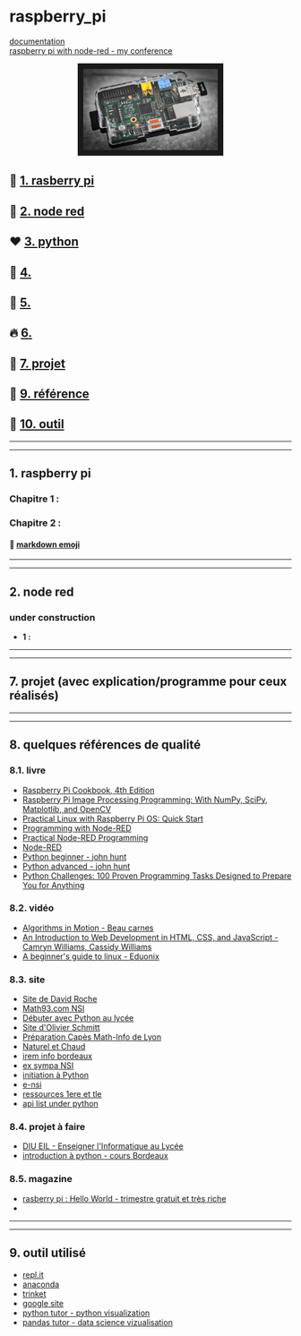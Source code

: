 # raspberry_pi
[documentation](https://www.raspberrypi.com/documentation/)  
[raspberry pi with node-red - my conference](https://mediapod.u-bordeaux.fr/video/12895-expose-christie-vassilian/)

<p align="center">
<a href="https://youtu.be/6sFrQaDtK5Q" target="_blank"><img src="https://github.com/Math13Net/raspberry_pi/blob/main/raspberry_pi.jpg" alt="AI with raspberry pi and node red" width="240" height="145" border="10" /></a>

</p>
 
## 🚀 [1. rasberry pi](#raspberry_pi)

## 🎃 [2. node red](https://github.com/Math13Net/Utiliser-Node-Red)

## ❤️ [3. python](#python)

## 🌈 [4. ](#)

## 🔑 [5. ](#d)

## 🔥 [6. ](#)

## 📜 [7. projet](#projet)

## 🔑 [9. référence](#reference)

## 👷 [10. outil](#outil)

------------------------------------------------------------------------------------------------
------------------------------------------------------------------------------------------------

## <a name="raspberry_pi"></a> 1. raspberry pi

### Chapitre 1 : []()
### Chapitre 2 : []()
#### :poop: [markdown emoji](https://dev.to/nikolab/complete-list-of-github-markdown-emoji-markup-5aia)


------------------------------------------------------------------------------------------------
------------------------------------------------------------------------------------------------

## <a name="node_red"></a> 2. node red

### under construction
* __1 : []()__


------------------------------------------------------------------------------------------------
------------------------------------------------------------------------------------------------
## <a name="projet"></a> 7. projet (avec explication/programme pour ceux réalisés)



------------------------------------------------------------------------------------------------
------------------------------------------------------------------------------------------------

## <a name="reference"></a> 8. quelques références de qualité

### 8.1. livre
  * [Raspberry Pi Cookbook, 4th Edition]()
  * [Raspberry Pi Image Processing Programming: With NumPy, SciPy, Matplotlib, and OpenCV]()
  * [Practical Linux with Raspberry Pi OS: Quick Start]()
  * [Programming with Node-RED](https://www.amazon.fr/Programming-Node-RED-Projects-Raspberry-Arduino/dp/1907920889/ref=sr_1_1?__mk_fr_FR=%C3%85M%C3%85%C5%BD%C3%95%C3%91&crid=16EWT0HUGSYZ2&keywords=Node-RED&qid=1671639117&sprefix=node-red%2Caps%2C131&sr=8-1)
  * [Practical Node-RED Programming](https://www.amazon.fr/Practical-Node-RED-Programming-programming-techniques-ebook/dp/B08SJGQPNL/ref=sr_1_1?__mk_fr_FR=%C3%85M%C3%85%C5%BD%C3%95%C3%91&crid=RMUPD7Y276IP&keywords=Practical+Node-RED+Programming&qid=1671639088&sprefix=practical+node-red+programming%2Caps%2C226&sr=8-1)
  * [Node-RED](https://www.amazon.fr/Node-RED-English-Pier-Calderan-ebook/dp/B0B3LMCPZP/ref=sr_1_2?__mk_fr_FR=%C3%85M%C3%85%C5%BD%C3%95%C3%91&crid=3JJ957WUVHHU3&keywords=Node-RED+raspberry+pi&qid=1671641016&s=books&sprefix=node-red+raspberry+pi%2Cstripbooks%2C107&sr=1-2)
  * [Python beginner - john hunt](https://link.springer.com/book/10.1007/978-3-030-20290-3)
  * [Python advanced - john hunt](https://link.springer.com/book/10.1007/978-3-030-25943-3)
  * [Python Challenges: 100 Proven Programming Tasks Designed to Prepare You for Anything]()
  

### 8.2. vidéo
  * [Algorithms in Motion - Beau carnes](https://www.manning.com/livevideo/algorithms-in-motion)
  * [An Introduction to Web Development in HTML, CSS, and JavaScript - Camryn Williams, Cassidy Williams](https://www.oreilly.com/library/view/an-introduction-to/9781491923320/)
  * [A beginner's guide to linux - Eduonix](https://github.com/PacktPublishing/A-Beginners-Guide-to-Linux)

### 8.3. site
 * [Site de David Roche](https://pixees.fr/informatiquelycee/)
 * [Math93.com NSI](https://www.math93.com/lycee/nsi-1ere.html)
 * [Débuter avec Python au lycée](http://python.lycee.free.fr/)
 * [Site d'Olivier Schmitt](http://olivierschmitt.fr/)
 * [Préparation Capès Math-Info de Lyon](https://perso.liris.cnrs.fr/nicolas.pronost/UCBL/CapesInfo/#ressources)
 * [Naturel et Chaud](https://github.com/NaturelEtChaud/NSI-Terminale)
 * [irem info bordeaux](https://www.labri.fr/perso/baudon/IremInfo/pmwiki.php/Main/HomePage)
 * [ex sympa NSI](https://e-nsi.gitlab.io/pratique/#presentation)
 * [initiation à Python](https://fr.futurecoder.io/)
 * [e-nsi](https://e-nsi.gitlab.io/pratique/)
 * [ressources 1ere et tle](http://projet.eu.org/pedago/sin/NSI/)
 * [api list under python](https://rapidapi.com/collection/list-of-python-apis)

### 8.4. projet à faire
 * [DIU EIL - Enseigner l'Informatique au Lycée](https://moodle1.u-bordeaux.fr/course/view.php?id=4719)
 * [introduction à python - cours Bordeaux](https://dept-info.labri.fr/ENSEIGNEMENT/INITINFO/initinfo/supports/Cours/poly.pdf)
 
### 8.5. magazine
 * [rasberry pi : Hello World - trimestre gratuit et très riche](https://helloworld.raspberrypi.org/issues/)
 * []()


------------------------------------------------------------------------------------------------
------------------------------------------------------------------------------------------------

## <a name="outil"></a> 9. outil utilisé

 * [repl.it](https://replit.com/)
 * [anaconda](https://www.anaconda.com/products/distribution)
 * [trinket](https://trinket.io/)
 * [google site](https://workspace.google.com/intl/fr/products/sites/?utm_source=google&utm_medium=cpc&utm_campaign=emea-fr-all-fr-dr-bkws-all-all-trial-e-t1-1011339&utm_content=text-ad-crnurturectrl-none-DEV_c-CRE_305816770508-ADGP_Hybrid%20%7C%20BKWS%20-%20EXA%20%7C%20Txt%20~%20Sites%20~%20General-KWID_43700037972997128-kwd-975450440-userloc_9055318&utm_term=KW_google%20site-g&ds_rl=1259922&ds_rl=1289227&gclid=EAIaIQobChMIorTokdzx-QIV8gUGAB3_0wMOEAAYASAAEgIu1_D_BwE&gclsrc=aw.ds)
 * [python tutor - python visualization](https://pythontutor.com/visualize.html)
 * [pandas tutor - data science vizualisation](https://pandastutor.com/)





